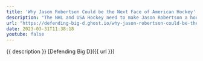 ```yaml
---
title: 'Why Jason Robertson Could be the Next Face of American Hockey'
description: "The NHL and USA Hockey need to make Jason Robertson a household name."
url: "https://defending-big-d.ghost.io/why-jason-robertson-could-be-the-next-face-of-american-hockey-2/"
date: 2023-03-31T11:38:18
youtube: false
---
```

{{ description }} [Defending Big D]({{ url }})